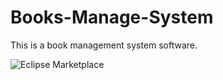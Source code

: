 # Books-Manage-System

This is a book management system software.


















<img alt="Eclipse Marketplace" src="https://img.shields.io/eclipse-marketplace/l/notepad4e.svg?color=red&label=GPL&logo=Books-Manage-System&logoColor=red&style=popout-square">
